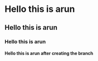 # Hello this is arun
## Hello this is arun
### Hello this is arun
#### Hello this is arun after creating the branch
